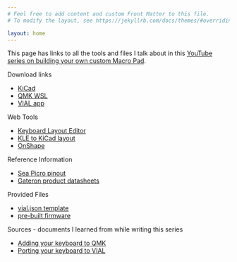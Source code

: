 ```yaml
---
# Feel free to add content and custom Front Matter to this file.
# To modify the layout, see https://jekyllrb.com/docs/themes/#overriding-theme-defaults

layout: home
---
```

This page has links to all the tools and files I talk about in this [YouTube series on building your own custom Macro Pad](https://youtube.com).

Download links
 - [KiCad](https://kicad.org)
 - [QMK WSL](https://wsl.qmk.fm)
 - [VIAL app](https://get.vial.today/download)
 
 Web Tools
 - [Keyboard Layout Editor](https://keyboard-layout-editor.com)
 - [KLE to KiCad layout](https://keyboard-tools.xyz)
 - [OnShape](https://onshape.com)

 Reference Information
 - [Sea Picro pinout](https://joshajohnson.com/sea-picro/#pinout)
 - [Gateron product datasheets](https://www.gateron.co/pages/product-datasheet)

 Provided Files
 - [vial.json template](vial.json)
 - [pre-built firmware](macro0_vial.uf2)

Sources - documents I learned from while writing this series
 - [Adding your keyboard to QMK](https://docs.qmk.fm/porting_your_keyboard_to_qmk)
 - [Porting your keyboard to VIAL](https://get.vial.today/docs/porting-to-via.html)
